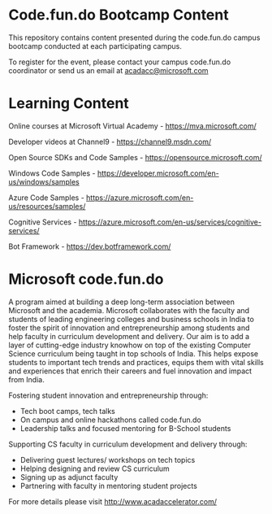 # Code.fun.do Bootcamp Content  

This repository contains content presented during the code.fun.do campus bootcamp conducted at each participating campus. 

To register for the event, please contact your campus code.fun.do coordinator or send us an email at acadacc@microsoft.com 

# Learning Content

Online courses at Microsoft Virtual Academy - https://mva.microsoft.com/

Developer videos at Channel9 - https://channel9.msdn.com/

Open Source SDKs and Code Samples - https://opensource.microsoft.com/

Windows Code Samples - https://developer.microsoft.com/en-us/windows/samples

Azure Code Samples - https://azure.microsoft.com/en-us/resources/samples/

Cognitive Services - https://azure.microsoft.com/en-us/services/cognitive-services/

Bot Framework - https://dev.botframework.com/ 



# Microsoft code.fun.do 
A program aimed at building a deep long-term association between Microsoft and the academia. Microsoft collaborates with the faculty and students of leading engineering colleges and business schools in India to foster the spirit of innovation and entrepreneurship among students and help faculty in curriculum development and delivery. Our aim is to add a layer of cutting-edge industry knowhow on top of the existing Computer Science curriculum being taught in top schools of India. This helps expose students to important tech trends and practices, equips them with vital skills and experiences that enrich their careers and fuel innovation and impact from India.

Fostering student innovation and entrepreneurship through:
-	Tech boot camps, tech talks
-	On campus and online hackathons called code.fun.do
-	Leadership talks and focused mentoring for B-School students

Supporting CS faculty in curriculum development and delivery through:
-	Delivering guest lectures/ workshops on tech topics
-	Helping designing and review CS curriculum
-	Signing up as adjunct faculty
-	Partnering with faculty in mentoring student projects

For more details please visit http://www.acadaccelerator.com/ 

